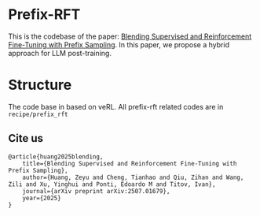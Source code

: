 # Prefix-RFT
This is the codebase of the paper: [Blending Supervised and Reinforcement Fine-Tuning with Prefix Sampling](https://arxiv.org/pdf/2507.01679).
In this paper, we propose a hybrid approach for LLM post-training.

# Structure
The code base in based on veRL. All prefix-rft related codes are in ```recipe/prefix_rft```



## Cite us
    @article{huang2025blending,
        title={Blending Supervised and Reinforcement Fine-Tuning with Prefix Sampling},
        author={Huang, Zeyu and Cheng, Tianhao and Qiu, Zihan and Wang, Zili and Xu, Yinghui and Ponti, Edoardo M and Titov, Ivan},
        journal={arXiv preprint arXiv:2507.01679},
        year={2025}
    }